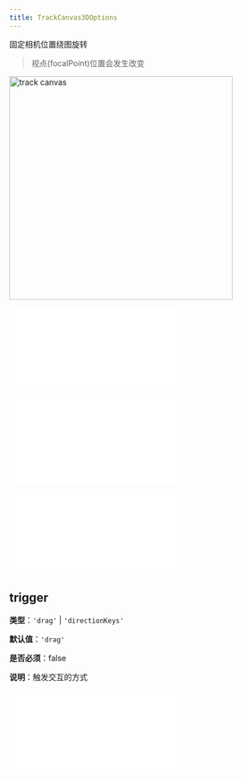```yaml
---
title: TrackCanvas3DOptions
---
```


固定相机位置绕图旋转

> 视点(focalPoint)位置会发生改变

<img alt="track canvas" src="https://mdn.alipayobjects.com/huamei_qa8qxu/afts/img/A*8-EETYImzjEAAAAAAAAAAAAADmJ7AQ/original" height='400'/>

<embed src="../../common/BehaviorEventName.zh.md"></embed>

<embed src="../../common/BehaviorSecondaryKey.zh.md"></embed>

<embed src="../../common/BehaviorShouldBegin.zh.md"></embed>

## trigger

**类型**：`'drag'` | `'directionKeys'`

**默认值**：`'drag'`

**是否必须**：false

**说明**：触发交互的方式

<embed src="../../common/IG6GraphEvent.zh.md"></embed>
